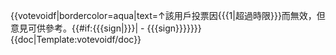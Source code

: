 <noinclude><div></noinclude>{{votevoidf|bordercolor=aqua|text=↑該用戶投票因{{{1|超過時限}}}而無效，但意見可供參考。{{#if:{{{sign|}}}| - {{{sign}}}}}}}<noinclude>{{doc|Template:votevoidf/doc}}</noinclude>